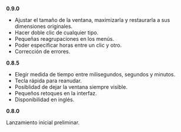 **0.9.0**
- Ajustar el tamaño de la ventana, maximizarla y restaurarla a sus dimensiones originales.
- Hacer doble clic de cualquier tipo.
- Pequeñas reagrupaciones en los menús.
- Poder especificar horas entre un clic y otro.
- Corrección de errores.

**0.8.5**
- Elegir medida de tiempo entre milisegundos, segundos y minutos.
- Tecla rápida para reanudar.
- Posiblidad de dejar la ventana siempre visible.
- Pequeños retoques en la interfaz.
- Disponibilidad en inglés.


**0.8.0**

Lanzamiento inicial preliminar.
